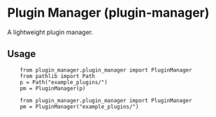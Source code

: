 # Plugin Manager (plugin-manager)

A lightweight plugin manager.


## Usage

```
    from plugin_manager.plugin_manager import PluginManager
    from pathlib import Path
    p = Path("example_plugins/")
    pm = PluginManager(p)
```


```
    from plugin_manager.plugin_manager import PluginManager
    pm = PluginManager("example_plugins/")
```
